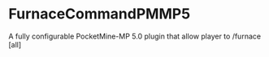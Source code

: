 # FurnaceCommandPMMP5
A fully configurable PocketMine-MP 5.0 plugin that allow player to /furnace [all]
